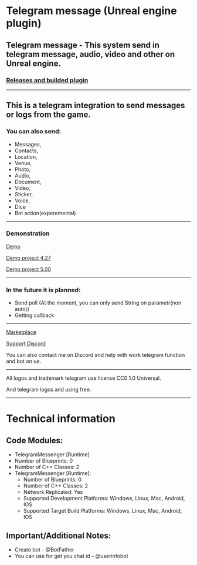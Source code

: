# Telegram message (Unreal engine plugin)
## Telegram message - This system send in telegram message, audio, video and other on Unreal engine.
### [Releases and builded plugin](https://github.com/Awesomium-Team/Telegram-message-UE/releases)
------
## This is a telegram integration to send messages or logs from the game. 
### You can also send: 
* Messages, 
* Contacts, 
* Location, 
* Venue, 
* Photo, 
* Audio, 
* Document, 
* Video, 
* Sticker, 
* Voice, 
* Dice 
* Bot action(experemental)
------
### Demonstration
[Demo](https://www.youtube.com/watch?v=3mm7bEkrXJE)

[Demo project 4.27](https://drive.google.com/file/d/1oc6lCMODT48vRFqVHQAK39dxhcgl1Bfv/view?usp=sharing)

[Demo project 5.00](https://drive.google.com/file/d/1Jc6KlNGRInXobnBWrwz0shEXG58OvFI4/view?usp=sharing)

------

### In the future it is planned:
* Send poll (At the moment, you can only send String on parametr(non auto))
* Getting callback

------
[Marketplace](https://www.unrealengine.com/marketplace/en-US/product/telegram-message)

[Support Discord](https://discord.com/invite/Faw5rRWhyd)

You can also contact me on Discord and help with work telegram function and bot on ue.

------
All logos and trademark telegram use license CC0 1.0 Universal.

And telegram logos and using free.

------
# Technical information
## Code Modules:
 - TelegramMessenger [Runtime]
  - Number of Blueprints: 0
  - Number of C++ Classes: 2
- TelegramMessenger [Runtime]:
  - Number of Blueprints: 0
  - Number of C++ Classes: 2
  - Network Replicated: Yes
  - Supported Development Platforms: Windows, Linux, Mac, Android, IOS
  - Supported Target Build Platforms: Windows, Linux, Mac, Android, IOS

## Important/Additional Notes:
* Create bot - @BotFather
* You can use for get you chat id - @userinfobot
